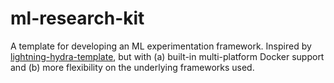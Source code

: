 # ml-research-kit

A template for developing an ML experimentation framework. Inspired by [lightning-hydra-template](https://github.com/ashleve/lightning-hydra-template), but with (a) built-in multi-platform Docker support and (b) more flexibility on the underlying frameworks used.
